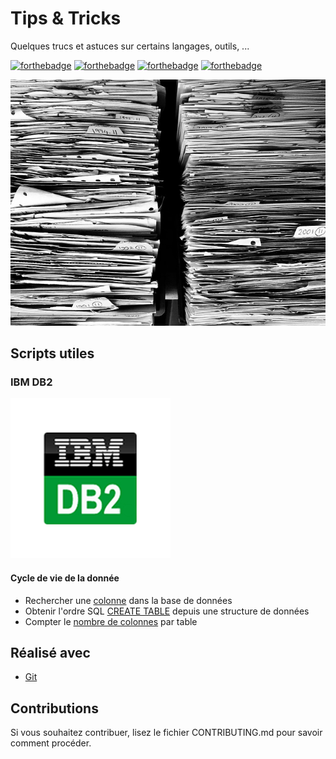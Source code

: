 # Tips & Tricks

Quelques trucs et astuces sur certains langages, outils, ...

[![forthebadge](https://forthebadge.com/images/badges/you-didnt-ask-for-this.svg)](http://forthebadge.com) [![forthebadge](https://forthebadge.com/images/badges/contains-technical-debt.svg)](http://forthebadge.com)  [![forthebadge](https://forthebadge.com/images/badges/check-it-out.svg)](http://forthebadge.com)  [![forthebadge](https://forthebadge.com/images/badges/built-with-love.svg)](http://forthebadge.com)

![Tips & Tricks](./images/social-preview-640-500.png)

## Scripts utiles

### IBM DB2

![IBM DB2](./images/db2-logo-256.png)

#### Cycle de vie de la donnée

* Rechercher une [colonne](./scripts/db2/column-search.sql) dans la base de données
* Obtenir l'ordre SQL [CREATE TABLE](./scripts/db2/create-table-from-db2-structure.sql) depuis une structure de données
* Compter le [nombre de colonnes](./scripts/db2/count-columns-per-table.sql) par table

## Réalisé avec

* [Git](https://git-scm.com)

## Contributions

Si vous souhaitez contribuer, lisez le fichier CONTRIBUTING.md pour savoir comment procéder.
